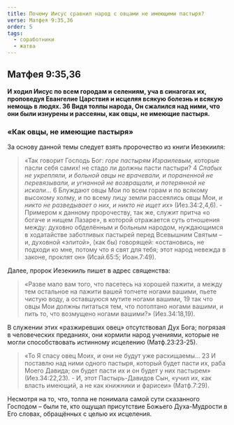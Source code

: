```yaml
---
title: Почему Иисус сравнил народ с овцами не имеющими пастыря?
verse: Матфея 9:35,36
order: 5
tags:
  - соработники
  - жатва
---
```

## Матфея 9:35,36

**И ходил Иисус по всем городам и селениям, уча в синагогах их, проповедуя Евангелие Царствия и исцеляя всякую болезнь и всякую немощь в людях. 36 Видя толпы народа, Он сжалился над ними, что они были изнурены и рассеяны, как овцы, не имеющие пастыря.** 

### «Как овцы, не имеющие пастыря»

За основу данной темы следует взять пророчество из книги Иезекииля:

> «Так говорит Господь Бог: *горе пастырям Израилевым*, которые пасли себя самих! не стадо ли должны пасти пастыри? 4 *Слабых не укрепляли, и больной овцы не врачевали, и пораненной не перевязывали, и угнанной не возвращали, и потерянной не искали*… 6 Блуждают овцы Мои по всем горам и по всякому высокому холму, и по всему лицу земли рассеялись овцы Мои, *и никто не разведывает о них, и никто не ищет их*» (Иез.34:2,4,6). - Примером к данному пророчеству, так же, служит притча «о богаче и нищем Лазаре», в которой отражается суть отношения между: духовно обделённым и больным народом, нуждающимся в ходатайстве заботливых пастырей перед Всевышним Святым – и, духовной «элитой», (как бы) говорящей: «остановись, не подходи ко мне, потому что я свят для тебя; этот народ невежда в законе, проклят он» (Исай.65:5; Иоан.7:49). 

Далее, пророк Иезекииль пишет в адрес священства: 

>«Разве мало вам того, что пасетесь на хорошей пажити, а между тем остальное на пажити вашей топчете ногами вашими, пьете чистую воду, а оставшуюся мутите ногами вашими, 19 так что овцы Мои должны питаться тем, что потоптано ногами вашими, и пить то, что возмущено ногами вашими?» (Иез.34:18,19). 

В служении этих «разжиревших овец» отсутствовал Дух Бога; погрязая в человеческих преданиях, они кормили народ учениями, которые не могли способствовать истинному исцелению (Матф.23:23-25).

> «То Я спасу овец Моих, и они не будут уже расхищаемы… 23 И поставлю над ними одного пастыря, который будет пасти их, раба Моего Давида; он будет пасти их и он будет у них пастырем» (Иез.34:22,23). - И, этот Пастырь-Давидов Сын, «учил их, как власть имеющий, а не как книжники и фарисеи» (Матф.7:29). 
 
 Несмотря на то, что, толпа не понимала самой сути сказанного Господом – были те, кто ощущал присутствие Божьего Духа-Мудрости в Его словах, обращённых с целью их исцеления. 